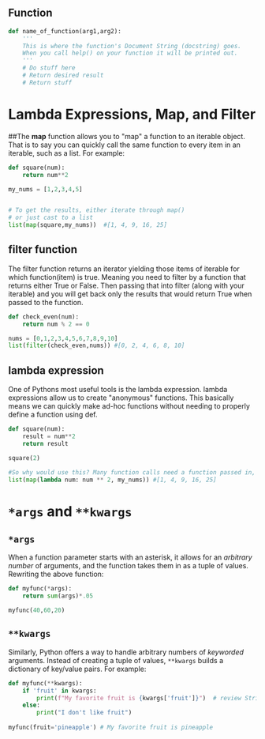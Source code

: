 ## Function

```python
def name_of_function(arg1,arg2):
    '''
    This is where the function's Document String (docstring) goes.
    When you call help() on your function it will be printed out.
    '''
    # Do stuff here
    # Return desired result
    # Return stuff
```


# Lambda Expressions, Map, and Filter

##The **map** function allows you to "map" a function to an iterable object. That is to say you can quickly call the same function to every item in an iterable, such as a list. For example:


```python
def square(num):
    return num**2

my_nums = [1,2,3,4,5]


# To get the results, either iterate through map() 
# or just cast to a list
list(map(square,my_nums))  #[1, 4, 9, 16, 25]
```

## filter function

The filter function returns an iterator yielding those items of iterable for which function(item)
is true. Meaning you need to filter by a function that returns either True or False. Then passing that into filter (along with your iterable) and you will get back only the results that would return True when passed to the function.

```python
def check_even(num):
    return num % 2 == 0 

nums = [0,1,2,3,4,5,6,7,8,9,10]
list(filter(check_even,nums)) #[0, 2, 4, 6, 8, 10]
```

## lambda expression

One of Pythons most useful tools is the lambda expression. lambda expressions allow us to create "anonymous" functions. This basically means we can quickly make ad-hoc functions without needing to properly define a function using def.

```python
def square(num):
    result = num**2
    return result

square(2)

#So why would use this? Many function calls need a function passed in, such as map and filter. Often you only need to use the function you are passing in once, so instead of formally defining it, you just use the #lambda expression. Let's repeat some of the examples from above with a lambda expression
list(map(lambda num: num ** 2, my_nums)) #[1, 4, 9, 16, 25]
```

# `*args` and `**kwargs`
## `*args`

When a function parameter starts with an asterisk, it allows for an *arbitrary number* of arguments, and the function takes them in as a tuple of values. Rewriting the above function:

```python
def myfunc(*args):
    return sum(args)*.05

myfunc(40,60,20)
```
## `**kwargs`

Similarly, Python offers a way to handle arbitrary numbers of *keyworded* arguments. Instead of creating a tuple of values, `**kwargs` builds a dictionary of key/value pairs. For example:

```python
def myfunc(**kwargs):
    if 'fruit' in kwargs:
        print(f"My favorite fruit is {kwargs['fruit']}")  # review String Formatting and f-strings if this syntax is unfamiliar
    else:
        print("I don't like fruit")
        
myfunc(fruit='pineapple') # My favorite fruit is pineapple
```

